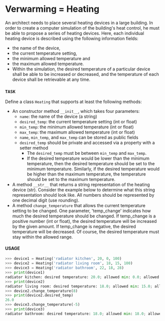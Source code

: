 # Verwarming = Heating

An architect needs to place several heating devices in a large building. In order to create a computer simulation of the building's heat control, he must be able to propose a series of heating devices. Here, each individual heating device is described using the following information fields: 
* the name of the device,
* the current temperature setting,
* the minimum allowed temperature and
* the maximum allowed temperature.
* Within the simulation, the desired temperature of a particular device shall be able to be increased or decreased, and the temperature of each device shall be retrievable at any time.


### `TASK`
Define a class `Heating` that supports at least the following methods:

* An constructor method `__init__`, which takes four parameters:
  * `name`: the name of the device (a string)
  * `desired_temp`: the current temperature setting (int or float)
  * `min_temp`: the minimum allowed temperature (int or float)
  * `max_temp`: the maximum allowed temperature (int or float)
  * `name`, `min_temp`, and `max_temp` can be stored as public fields
  * `desired_temp` should be private and accessed via a property with a setter method
    * The `desired_temp` must be between `min_temp` and `max_temp`.
    * If the desired temperature would be lower than the minimum temperature, then the desired temperature should be set to the minimum temperature. Similarly, if the desired temperature would be higher than the maximum temperature, the temperature should be set to the maximum temperature.
* A method `__str__` that returns a string representation of the heating device (str). Consider the example below to determine what this string representation should look like. All numbers should be represented by one decimal digit (use rounding).
* A method `change_temperature` that allows the current temperature setting to be changed. One parameter, 'temp_change' indicates how much the desired temperature should be changed. If temp_change is a positive number (int or float), the desired temperature will be increased by the given amount. If temp_change is negative, the desired temperature will be decreased. Of course, the desired temperature must stay within the allowed range.

#### USAGE
```python
>>> device1 = Heating('radiator kitchen', 20, 0, 100)
>>> device2 = Heating('radiator living room', 18, 15, 100)
>>> device3 = Heating('radiator bathroom', 22, 18, 28)
>>> print(device1)
radiator kitchen: desired temperature: 20.0; allowed min: 0.0; allowed max: 100.0
>>> print(device2)
radiator living room: desired temperature: 18.0; allowed min: 15.0; allowed max: 100.0
>>> device2.change_temperature(8)
>>> print(device2.desired_temp)
26.0
>>> device3.change_temperature(-5)
>>> print(device3)
radiator bathroom: desired temperature: 18.0; allowed min: 18.0; allowed max: 28.0
```
